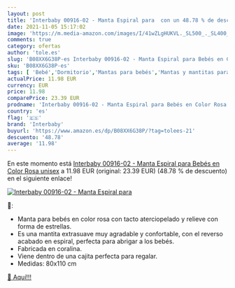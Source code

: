 ```yaml
---
layout: post
title: 'Interbaby 00916-02 - Manta Espiral para  con un 48.78 % de descuento'
date: 2021-11-05 15:17:02
image: 'https://m.media-amazon.com/images/I/41wZLgHUKVL._SL500_._SL400_.jpg'
comments: true
category: ofertas
author: 'tole.es'
slug: 'B08XX6G38P-es Interbaby 00916-02 - Manta Espiral para Bebés en Color...'
sku: 'B08XX6G38P-es'
tags: [ 'Bebé','Dormitorio','Mantas para bebés','Mantas y mantitas para bebés','Ropa de cama','bebés','interbaby', ]
actualPrice: 11.98 EUR
currency: EUR
price: 11.98
comparePrice: 23.39 EUR
prodname: 'Interbaby 00916-02 - Manta Espiral para Bebés en Color Rosa  unisex'
country: 'es'
flag: '🇪🇸'
brand: 'Interbaby'
buyurl: 'https://www.amazon.es/dp/B08XX6G38P/?tag=tolees-21'
descuento: '48.78'
average: '11.98'
---
```


En este momento está [Interbaby 00916-02 - Manta Espiral para Bebés en Color Rosa  unisex](https://www.amazon.es/dp/B08XX6G38P/?tag=tolees-21) a 11.98 EUR (original: 23.39 EUR) (48.78 %  de descuento) en el siguiente enlace!

[![Interbaby 00916-02 - Manta Espiral para ](https://m.media-amazon.com/images/I/41wZLgHUKVL._SL500_._SL400_.jpg)](https://www.amazon.es/dp/B08XX6G38P/?tag=tolees-21)

🔎:

- Manta para bebés en color rosa con tacto aterciopelado y relieve con forma de estrellas.
- Es una mantita extrasuave muy agradable y confortable, con el reverso acabado en espiral, perfecta para abrigar a los bebés.
- Fabricada en coralina.
- Viene dentro de una cajita perfecta para regalar.
- Medidas: 80x110 cm

[🛒 Aquí!!!](https://www.amazon.es/dp/B08XX6G38P/?tag=tolees-21)
